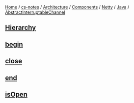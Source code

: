 [Home](https://mengxianbin.github.io) /
[cs-notes](https://mengxianbin.github.io/cs-notes/site) /
[Architecture](https://mengxianbin.github.io/cs-notes/site/Architecture) /
[Components](https://mengxianbin.github.io/cs-notes/site/Architecture/Components) /
[Netty](https://mengxianbin.github.io/cs-notes/site/Architecture/Components/Netty) /
[Java](https://mengxianbin.github.io/cs-notes/site/Architecture/Components/Netty/Java) /
[AbstractInterruptableChannel](https://mengxianbin.github.io/cs-notes/site/Architecture/Components/Netty/Java/AbstractInterruptableChannel)

## [Hierarchy](https://mengxianbin.github.io/cs-notes/site/Architecture/Components/Netty/Java/AbstractInterruptableChannel/Hierarchy)

## [begin](https://mengxianbin.github.io/cs-notes/site/Architecture/Components/Netty/Java/AbstractInterruptableChannel/begin)

## [close](https://mengxianbin.github.io/cs-notes/site/Architecture/Components/Netty/Java/AbstractInterruptableChannel/close)

## [end](https://mengxianbin.github.io/cs-notes/site/Architecture/Components/Netty/Java/AbstractInterruptableChannel/end)

## [isOpen](https://mengxianbin.github.io/cs-notes/site/Architecture/Components/Netty/Java/AbstractInterruptableChannel/isOpen)

